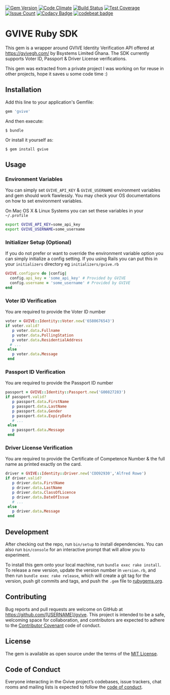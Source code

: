 [![Gem Version](https://badge.fury.io/rb/gvive.svg)](https://badge.fury.io/rb/gvive) [![Code Climate](https://codeclimate.com/github/nukturnal/gvive/badges/gpa.svg)](https://codeclimate.com/github/nukturnal/gvive) [![Build Status](https://travis-ci.org/nukturnal/gvive.svg?branch=master)](https://travis-ci.org/nukturnal/gvive) [![Test Coverage](https://codeclimate.com/github/nukturnal/gvive/badges/coverage.svg)](https://codeclimate.com/github/nukturnal/gvive/coverage) [![Issue Count](https://codeclimate.com/github/nukturnal/gvive/badges/issue_count.svg)](https://codeclimate.com/github/nukturnal/gvive) [![Codacy Badge](https://api.codacy.com/project/badge/Grade/7425ac54e6484723a5482a92fc7f35ef)](https://www.codacy.com/app/nukturnal/gvive?utm_source=github.com&amp;utm_medium=referral&amp;utm_content=nukturnal/gvive&amp;utm_campaign=Badge_Grade) [![codebeat badge](https://codebeat.co/badges/33b4fac4-6c7b-4176-95e0-f6fd56f74d59)](https://codebeat.co/projects/github-com-nukturnal-gvive-master)

# GVIVE Ruby SDK

This gem is a wrapper around GVIVE Identity Verification API offered at https://gvivegh.com/ by Bsystems Limited Ghana. The SDK currently supports Voter ID, Passport & Driver License verifications.

This gem was extracted from a private project I was working on for reuse in other projects, hope it saves u some code time :)

## Installation

Add this line to your application's Gemfile:

```ruby
gem 'gvive'
```

And then execute:

    $ bundle

Or install it yourself as:

    $ gem install gvive

## Usage

### Environment Variables
You can simply set `GVIVE_API_KEY` & `GVIVE_USERNAME` environment variables and gem should work flawlessly. You may check your OS documentations on how to set environment variables.

On Mac OS X & Linux Systems you can set these variables in your `~/.profile`

```sh
export GVIVE_API_KEY=some_api_key
export GVIVE_USERNAME=some_username
```

### Initializer Setup (Optional)
If you do not prefer or want to override the environment variable option you can simply initialize a config setting. If you using Rails you can put this in your `initializers` directory eg `initializers/gvive.rb`

```ruby
GVIVE.configure do |config|
  config.api_key = 'some_api_key' # Provided by GVIVE
  config.username = 'some_username' # Provided by GVIVE
end
```

### Voter ID Verification
You are required to provide the Voter ID number

```ruby
voter = GVIVE::Identity::Voter.new('6580676543')
if voter.valid?
   p voter.data.Fullname
   p voter.data.PollingStation
   p voter.data.ResidentialAddress
  # ...
 else
   p voter.data.Message
 end
```

### Passport ID Verification
You are required to provide the Passport ID number

```ruby
passport = GVIVE::Identity::Passport.new('G00827283')
if passport.valid?
   p passport.data.FirstName
   p passport.data.LastName
   p passport.data.Gender
   p passport.data.ExpiryDate
   # ...
 else
   p passport.data.Message
 end
```

### Driver License Verification
You are required to provide the Certificate of Competence Number & the full name as printed exactly on the card.

```ruby
driver = GVIVE::Identity::Driver.new('COO92930','Alfred Rowe')
if driver.valid?
   p driver.data.FirstName
   p driver.data.LastName
   p driver.data.ClassOfLicence
   p driver.data.DateOfIssue
   # ...
 else
   p driver.data.Message
 end
```

## Development

After checking out the repo, run `bin/setup` to install dependencies. You can also run `bin/console` for an interactive prompt that will allow you to experiment.

To install this gem onto your local machine, run `bundle exec rake install`. To release a new version, update the version number in `version.rb`, and then run `bundle exec rake release`, which will create a git tag for the version, push git commits and tags, and push the `.gem` file to [rubygems.org](https://rubygems.org).

## Contributing

Bug reports and pull requests are welcome on GitHub at https://github.com/[USERNAME]/gvive. This project is intended to be a safe, welcoming space for collaboration, and contributors are expected to adhere to the [Contributor Covenant](http://contributor-covenant.org) code of conduct.

## License

The gem is available as open source under the terms of the [MIT License](https://opensource.org/licenses/MIT).

## Code of Conduct

Everyone interacting in the Gvive project’s codebases, issue trackers, chat rooms and mailing lists is expected to follow the [code of conduct](https://github.com/nukturnal/gvive/blob/master/CODE_OF_CONDUCT.md).

